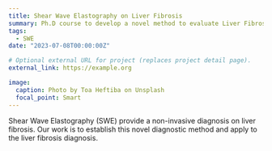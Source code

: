 ```yaml
---
title: Shear Wave Elastography on Liver Fibrosis
summary: Ph.D course to develop a novel method to evaluate Liver Fibrosis using Shear Wave Elastography (SWE).
tags:
  - SWE
date: "2023-07-08T00:00:00Z"

# Optional external URL for project (replaces project detail page).
external_link: https://example.org

image:
  caption: Photo by Toa Heftiba on Unsplash
  focal_point: Smart
---
```


Shear Wave Elastography (SWE) provide a non-invasive diagnosis on liver fibrosis. Our work is to establish this novel diagnostic method and apply to the liver fibrosis diagnosis.